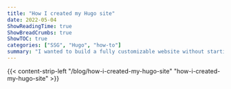 ```yaml
---
title: "How I created my Hugo site"
date: 2022-05-04
ShowReadingTime: true
ShowBreadCrumbs: true
ShowTOC: true
categories: ["SSG", "Hugo", "how-to"]
summary: "I wanted to build a fully customizable website without starting from scratch, so I created this site using Hugo and Netlify."
---
```

{{< content-strip-left "/blog/how-i-created-my-hugo-site" "how-i-created-my-hugo-site" >}}